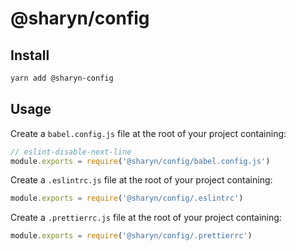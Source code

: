 # @sharyn/config

## Install

```bash
yarn add @sharyn-config
```

## Usage

Create a `babel.config.js` file at the root of your project containing:

```js
// eslint-disable-next-line
module.exports = require('@sharyn/config/babel.config.js')
```

Create a `.eslintrc.js` file at the root of your project containing:

```js
module.exports = require('@sharyn/config/.eslintrc')
```

Create a `.prettierrc.js` file at the root of your project containing:

```js
module.exports = require('@sharyn/config/.prettierrc')
```
